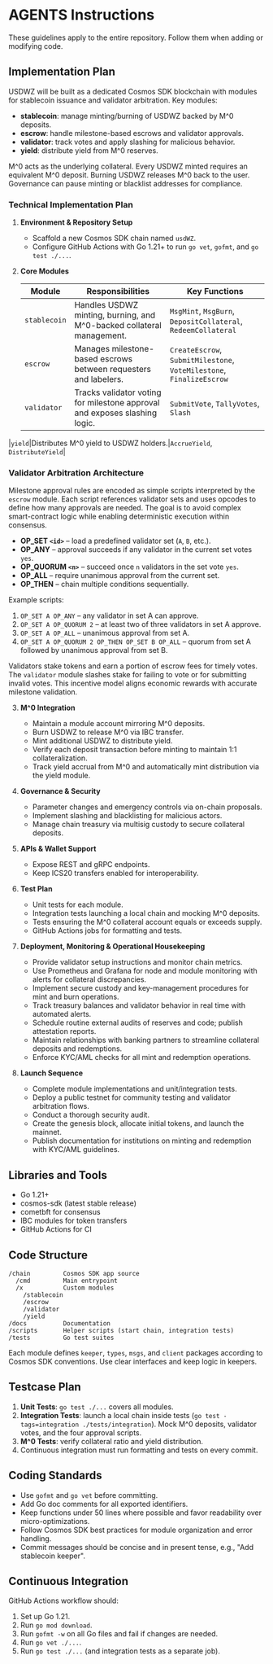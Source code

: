 # AGENTS Instructions

These guidelines apply to the entire repository. Follow them when adding or modifying code.

## Implementation Plan

USDWZ will be built as a dedicated Cosmos SDK blockchain with modules for stablecoin issuance and validator arbitration. Key modules:

- **stablecoin**: manage minting/burning of USDWZ backed by M^0 deposits.
- **escrow**: handle milestone-based escrows and validator approvals.
- **validator**: track votes and apply slashing for malicious behavior.
- **yield**: distribute yield from M^0 reserves.

M^0 acts as the underlying collateral. Every USDWZ minted requires an equivalent M^0 deposit. Burning USDWZ releases M^0 back to the user. Governance can pause minting or blacklist addresses for compliance.

### Technical Implementation Plan

1. **Environment & Repository Setup**
   - Scaffold a new Cosmos SDK chain named `usdWZ`.
   - Configure GitHub Actions with Go 1.21+ to run `go vet`, `gofmt`, and `go test ./...`.

2. **Core Modules**

   | Module | Responsibilities | Key Functions |
   |--------|-----------------|---------------|
   |`stablecoin`|Handles USDWZ minting, burning, and M^0-backed collateral management.|`MsgMint`, `MsgBurn`, `DepositCollateral`, `RedeemCollateral`|
   |`escrow`|Manages milestone-based escrows between requesters and labelers.|`CreateEscrow`, `SubmitMilestone`, `VoteMilestone`, `FinalizeEscrow`|
   |`validator`|Tracks validator voting for milestone approval and exposes slashing logic.|`SubmitVote`, `TallyVotes`, `Slash`|
|`yield`|Distributes M^0 yield to USDWZ holders.|`AccrueYield`, `DistributeYield`|

### Validator Arbitration Architecture

Milestone approval rules are encoded as simple scripts interpreted by the
`escrow` module. Each script references validator sets and uses opcodes to
define how many approvals are needed. The goal is to avoid complex
smart-contract logic while enabling deterministic execution within consensus.

- **OP_SET `<id>`** – load a predefined validator set (`A`, `B`, etc.).
- **OP_ANY** – approval succeeds if any validator in the current set votes `yes`.
- **OP_QUORUM `<n>`** – succeed once `n` validators in the set vote `yes`.
- **OP_ALL** – require unanimous approval from the current set.
- **OP_THEN** – chain multiple conditions sequentially.

Example scripts:

1. `OP_SET A OP_ANY` – any validator in set A can approve.
2. `OP_SET A OP_QUORUM 2` – at least two of three validators in set A approve.
3. `OP_SET A OP_ALL` – unanimous approval from set A.
4. `OP_SET A OP_QUORUM 2 OP_THEN OP_SET B OP_ALL` – quorum from set A followed by unanimous approval from set B.

Validators stake tokens and earn a portion of escrow fees for timely votes. The
`validator` module slashes stake for failing to vote or for submitting invalid
votes. This incentive model aligns economic rewards with accurate milestone
validation.

3. **M^0 Integration**
   - Maintain a module account mirroring M^0 deposits.
   - Burn USDWZ to release M^0 via IBC transfer.
   - Mint additional USDWZ to distribute yield.
   - Verify each deposit transaction before minting to maintain 1:1 collateralization.
   - Track yield accrual from M^0 and automatically mint distribution via the yield module.

4. **Governance & Security**
   - Parameter changes and emergency controls via on-chain proposals.
   - Implement slashing and blacklisting for malicious actors.
   - Manage chain treasury via multisig custody to secure collateral deposits.
5. **APIs & Wallet Support**
   - Expose REST and gRPC endpoints.
   - Keep ICS20 transfers enabled for interoperability.

6. **Test Plan**
   - Unit tests for each module.
   - Integration tests launching a local chain and mocking M^0 deposits.
   - Tests ensuring the M^0 collateral account equals or exceeds supply.
   - GitHub Actions jobs for formatting and tests.

7. **Deployment, Monitoring & Operational Housekeeping**
   - Provide validator setup instructions and monitor chain metrics.
   - Use Prometheus and Grafana for node and module monitoring with alerts for collateral discrepancies.
   - Implement secure custody and key-management procedures for mint and burn operations.
   - Track treasury balances and validator behavior in real time with automated alerts.
   - Schedule routine external audits of reserves and code; publish attestation reports.
   - Maintain relationships with banking partners to streamline collateral deposits and redemptions.
   - Enforce KYC/AML checks for all mint and redemption operations.

8. **Launch Sequence**
   - Complete module implementations and unit/integration tests.
   - Deploy a public testnet for community testing and validator arbitration flows.
   - Conduct a thorough security audit.
   - Create the genesis block, allocate initial tokens, and launch the mainnet.
   - Publish documentation for institutions on minting and redemption with KYC/AML guidelines.

## Libraries and Tools

- Go 1.21+
- cosmos-sdk (latest stable release)
- cometbft for consensus
- IBC modules for token transfers
- GitHub Actions for CI

## Code Structure

```
/chain         Cosmos SDK app source
  /cmd         Main entrypoint
  /x           Custom modules
    /stablecoin
    /escrow
    /validator
    /yield
/docs          Documentation
/scripts       Helper scripts (start chain, integration tests)
/tests         Go test suites
```

Each module defines `keeper`, `types`, `msgs`, and `client` packages according to Cosmos SDK conventions. Use clear interfaces and keep logic in keepers.

## Testcase Plan

1. **Unit Tests**: `go test ./...` covers all modules.
2. **Integration Tests**: launch a local chain inside tests (`go test -tags=integration ./tests/integration`). Mock M^0 deposits, validator votes, and the four approval scripts.
3. **M^0 Tests**: verify collateral ratio and yield distribution.
4. Continuous integration must run formatting and tests on every commit.

## Coding Standards

- Use `gofmt` and `go vet` before committing.
- Add Go doc comments for all exported identifiers.
- Keep functions under 50 lines where possible and favor readability over micro-optimizations.
- Follow Cosmos SDK best practices for module organization and error handling.
- Commit messages should be concise and in present tense, e.g., "Add stablecoin keeper".

## Continuous Integration

GitHub Actions workflow should:

1. Set up Go 1.21.
2. Run `go mod download`.
3. Run `gofmt -w` on all Go files and fail if changes are needed.
4. Run `go vet ./...`.
5. Run `go test ./...` (and integration tests as a separate job).

